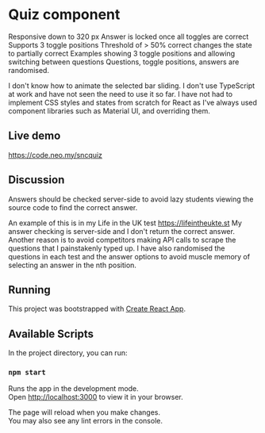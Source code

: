 # Quiz component
Responsive down to 320 px
Answer is locked once all toggles are correct
Supports 3 toggle positions
Threshold of > 50% correct changes the state to partially correct
Examples showing 3 toggle positions and allowing switching between questions
Questions, toggle positions, answers are randomised.

I don't know how to animate the selected bar sliding. I don't use TypeScript at work and have not seen the need to use it so far. I have not had to implement CSS styles and states from scratch for React as I've always used component libraries such as Material UI, and overriding them.

## Live demo
https://code.neo.my/sncquiz

## Discussion
Answers should be checked server-side to avoid lazy students viewing the source code to find the correct answer.

An example of this is in my Life in the UK test https://lifeintheukte.st
My answer checking is server-side and I don't return the correct answer. Another reason is to avoid competitors making API calls to scrape the questions that I painstakenly typed up. I have also randomised the questions in each test and the answer options to avoid muscle memory of selecting an answer in the nth position.

## Running

This project was bootstrapped with [Create React App](https://github.com/facebook/create-react-app).

## Available Scripts

In the project directory, you can run:

### `npm start`

Runs the app in the development mode.\
Open [http://localhost:3000](http://localhost:3000) to view it in your browser.

The page will reload when you make changes.\
You may also see any lint errors in the console.
